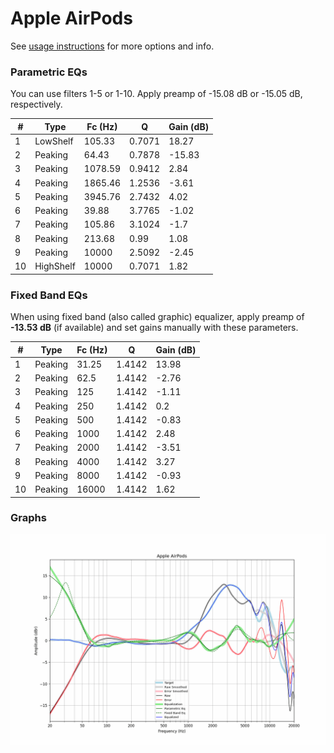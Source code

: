 # Apple AirPods
See [usage instructions](https://github.com/jaakkopasanen/AutoEq#usage) for more options and info.

### Parametric EQs
You can use filters 1-5 or 1-10. Apply preamp of -15.08 dB or -15.05 dB, respectively.

|   # | Type      |   Fc (Hz) |      Q |   Gain (dB) |
|-----|-----------|-----------|--------|-------------|
|   1 | LowShelf  |    105.33 | 0.7071 |       18.27 |
|   2 | Peaking   |     64.43 | 0.7878 |      -15.83 |
|   3 | Peaking   |   1078.59 | 0.9412 |        2.84 |
|   4 | Peaking   |   1865.46 | 1.2536 |       -3.61 |
|   5 | Peaking   |   3945.76 | 2.7432 |        4.02 |
|   6 | Peaking   |     39.88 | 3.7765 |       -1.02 |
|   7 | Peaking   |    105.86 | 3.1024 |       -1.7  |
|   8 | Peaking   |    213.68 | 0.99   |        1.08 |
|   9 | Peaking   |  10000    | 2.5092 |       -2.45 |
|  10 | HighShelf |  10000    | 0.7071 |        1.82 |

### Fixed Band EQs
When using fixed band (also called graphic) equalizer, apply preamp of **-13.53 dB** (if available) and set gains manually with these parameters.

|   # | Type    |   Fc (Hz) |      Q |   Gain (dB) |
|-----|---------|-----------|--------|-------------|
|   1 | Peaking |     31.25 | 1.4142 |       13.98 |
|   2 | Peaking |     62.5  | 1.4142 |       -2.76 |
|   3 | Peaking |    125    | 1.4142 |       -1.11 |
|   4 | Peaking |    250    | 1.4142 |        0.2  |
|   5 | Peaking |    500    | 1.4142 |       -0.83 |
|   6 | Peaking |   1000    | 1.4142 |        2.48 |
|   7 | Peaking |   2000    | 1.4142 |       -3.51 |
|   8 | Peaking |   4000    | 1.4142 |        3.27 |
|   9 | Peaking |   8000    | 1.4142 |       -0.93 |
|  10 | Peaking |  16000    | 1.4142 |        1.62 |

### Graphs
![](./Apple%20AirPods.png)
